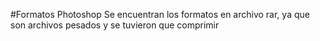 #Formatos Photoshop
Se encuentran los formatos en archivo rar, ya que son archivos pesados y se tuvieron que comprimir
